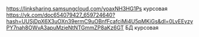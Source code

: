 https://linksharing.samsungcloud.com/yoaxNH3HG1Ps курсовая 
https://vk.com/doc654079427_659724640?hash=UUSjDpX6X3uOXn39ermC9uOBnfFcafciMi4U5pMKiGs&dl=0LvEEyzyPY7nah8OWvA3apuMzieNtNTGmmZP8aKz6GT БД курсовая
